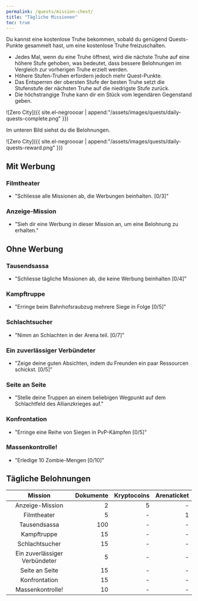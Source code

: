```yaml
---
permalink: /quests/mission-chest/
title: "Tägliche Missionen"
toc: true
---
```


Du kannst eine kostenlose Truhe bekommen, sobald du genügend Quests-Punkte gesammelt hast, um eine kostenlose Truhe freizuschalten.

- Jedes Mal, wenn du eine Truhe öffnest, wird die nächste Truhe auf eine höhere Stufe gehoben, was bedeutet, dass bessere Belohnungen im Vergleich zur vorherigen Truhe erzielt werden.
- Höhere Stufen-Truhen erfordern jedoch mehr Quest-Punkte.
- Das Entsperren der obersten Stufe der besten Truhe setzt die Stufenstufe der nächsten Truhe auf die niedrigste Stufe zurück.
- Die höchstrangige Truhe kann dir ein Stück vom legendären Gegenstand geben.

![Zero City]({{ site.el-negroooar | append:"/assets/images/quests/daily-quests-complete.png" }})

Im unteren Bild siehst du die Belohnungen.

![Zero City]({{ site.el-negroooar | append:"/assets/images/quests/daily-quests-reward.png" }})



## Mit Werbung

### Filmtheater

* "Schliesse alle Missionen ab, die Werbungen beinhalten. [0/3]"

### Anzeige-Mission

* "Sieh dir eine Werbung in dieser Mission an, um eine Belohnung zu erhalten."


## Ohne Werbung

### Tausendsassa

* "Schliesse tägliche Missionen ab, die keine Werbung beinhalten [0/4]"  

### Kampftruppe

* "Erringe beim Bahnhofsraubzug mehrere Siege in Folge [0/5]"

### Schlachtsucher

* "Nimm an Schlachten in der Arena teil. [0/7]"

### Ein zuverlässiger Verbündeter

* "Zeige deine guten Absichten, indem du Freunden ein paar Ressourcen schickst. [0/5]"

### Seite an Seite 

* "Stelle deine Truppen an einem beliebigen Wegpunkt auf dem Schlachtfeld des Allianzkrieges auf."

### Konfrontation

* "Erringe eine Reihe von Siegen in PvP-Kämpfen [0/5]"

### Massenkontrolle!

* "Erledige 10 Zombie-Mengen [0/10]"


## Tägliche Belohnungen

| Mission   					 | Dokumente | Kryptocoins | Arenaticket
|:------------------------------:| ---------:| -----------:| -----------:|
| Anzeige-Mission     			 |         2 |           5 |           - |
| Filmtheater          			 |         5 |           - |           1 |
| Tausendsassa          		 |       100 |           - |           - |
| Kampftruppe      				 |        15 |        	 - |           - |
| Schlachtsucher     			 |        15 |        	 - |           - |
| Ein zuverlässiger Verbündeter  |         5 |           - |           - |
| Seite an Seite                 |        15 |           - |           - |
| Konfrontation                  |        15 |           - |           - |
| Massenkontrolle!               |        10 |        	 - |           - |
